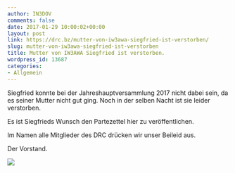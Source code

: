 ```yaml
---
author: IN3DOV
comments: false
date: 2017-01-29 10:00:02+00:00
layout: post
link: https://drc.bz/mutter-von-iw3awa-siegfried-ist-verstorben/
slug: mutter-von-iw3awa-siegfried-ist-verstorben
title: Mutter von IW3AWA Siegfried ist verstorben.
wordpress_id: 13687
categories:
- Allgemein
---
```


Siegfried konnte bei der Jahreshauptversammlung 2017 nicht dabei sein, da es seiner Mutter nicht gut ging. Noch in der selben Nacht ist sie leider verstorben.

Es ist Siegfrieds Wunsch den Partezettel hier zu veröffentlichen.

Im Namen alle Mitglieder des DRC drücken wir unser Beileid aus.

Der Vorstand.

[![](https://drc.bz/wp-content/uploads/2017/01/2017-01-29-PHOTO-00000139.jpg)](https://drc.bz/mutter-von-iw3awa-siegfried-ist-verstorben/2017-01-29-photo-00000139/)






